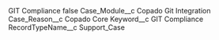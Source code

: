 <?xml version="1.0" encoding="UTF-8"?>
<CustomMetadata xmlns="http://soap.sforce.com/2006/04/metadata" xmlns:xsi="http://www.w3.org/2001/XMLSchema-instance" xmlns:xsd="http://www.w3.org/2001/XMLSchema">
    <label>GIT Compliance</label>
    <protected>false</protected>
    <values>
        <field>Case_Module__c</field>
        <value xsi:type="xsd:string">Copado Git Integration</value>
    </values>
    <values>
        <field>Case_Reason__c</field>
        <value xsi:type="xsd:string">Copado Core</value>
    </values>
    <values>
        <field>Keyword__c</field>
        <value xsi:type="xsd:string">GIT Compliance</value>
    </values>
    <values>
        <field>RecordTypeName__c</field>
        <value xsi:type="xsd:string">Support_Case</value>
    </values>
</CustomMetadata>
